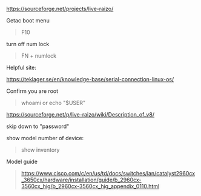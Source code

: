 https://sourceforge.net/projects/live-raizo/

Getac boot menu 
> F10

turn off num lock

> FN + numlock

Helpful site:

https://teklager.se/en/knowledge-base/serial-connection-linux-os/


Confirm you are root
> whoami or  echo "$USER"

https://sourceforge.net/p/live-raizo/wiki/Description_of_v8/

skip down to "password"


show model number of device:
> show inventory


Model guide
> https://www.cisco.com/c/en/us/td/docs/switches/lan/catalyst2960cx_3650cx/hardware/installation/guide/b_2960cx-3560cx_hig/b_2960cx-3560cx_hig_appendix_0110.html
